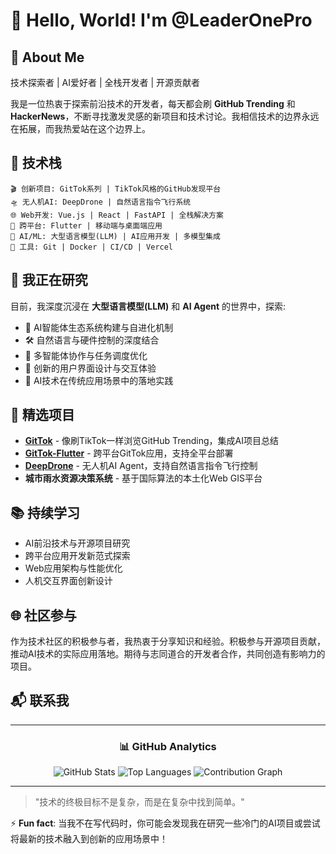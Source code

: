 # 👋 Hello, World! I'm @LeaderOnePro

## 💫 About Me

技术探索者 | AI爱好者 | 全栈开发者 | 开源贡献者

我是一位热衷于探索前沿技术的开发者，每天都会刷 **GitHub Trending** 和 **HackerNews**，不断寻找激发灵感的新项目和技术讨论。我相信技术的边界永远在拓展，而我热爱站在这个边界上。

## 🚀 技术栈

```
🎬 创新项目: GitTok系列 | TikTok风格的GitHub发现平台
🛸 无人机AI: DeepDrone | 自然语言指令飞行系统
🌐 Web开发: Vue.js | React | FastAPI | 全栈解决方案
📱 跨平台: Flutter | 移动端与桌面端应用
🤖 AI/ML: 大型语言模型(LLM) | AI应用开发 | 多模型集成
🔧 工具: Git | Docker | CI/CD | Vercel
```

## 🔭 我正在研究

目前，我深度沉浸在 **大型语言模型(LLM)** 和 **AI Agent** 的世界中，探索:

- 🧠 AI智能体生态系统构建与自进化机制
- 🛠️ 自然语言与硬件控制的深度结合
- 🤝 多智能体协作与任务调度优化
- 🎨 创新的用户界面设计与交互体验
- 🔄 AI技术在传统应用场景中的落地实践

## 🌟 精选项目

- **[GitTok](https://github.com/LeaderOnePro/GitTok)** - 像刷TikTok一样浏览GitHub Trending，集成AI项目总结
- **[GitTok-Flutter](https://github.com/LeaderOnePro/GitTok-Flutter)** - 跨平台GitTok应用，支持全平台部署
- **[DeepDrone](https://github.com/LeaderOnePro/deepdrone)** - 无人机AI Agent，支持自然语言指令飞行控制
- **城市雨水资源决策系统** - 基于国际算法的本土化Web GIS平台

## 📚 持续学习

- AI前沿技术与开源项目研究
- 跨平台应用开发新范式探索
- Web应用架构与性能优化
- 人机交互界面创新设计

## 🌐 社区参与

作为技术社区的积极参与者，我热衷于分享知识和经验。积极参与开源项目贡献，推动AI技术的实际应用落地。期待与志同道合的开发者合作，共同创造有影响力的项目。

## 📬 联系我

[//]: # (欢迎通过GitHub Issues或邮件交流)

---

<div align="center">
  
### 📊 GitHub Analytics

<picture>
  <source media="(prefers-color-scheme: dark)" srcset="https://github-readme-stats.vercel.app/api?username=LeaderOnePro&show_icons=true&theme=tokyonight&hide_border=true&bg_color=0D1117&title_color=58A6FF&text_color=C9D1D9&icon_color=79C0FF">
  <img alt="GitHub Stats" src="https://github-readme-stats.vercel.app/api?username=LeaderOnePro&show_icons=true&theme=buefy&hide_border=true&bg_color=FFFFFF&title_color=0969DA&text_color=24292F&icon_color=0969DA">
</picture>

<picture>
  <source media="(prefers-color-scheme: dark)" srcset="https://github-readme-stats.vercel.app/api/top-langs/?username=LeaderOnePro&layout=compact&theme=tokyonight&hide_border=true&bg_color=0D1117&title_color=58A6FF&text_color=C9D1D9">
  <img alt="Top Languages" src="https://github-readme-stats.vercel.app/api/top-langs/?username=LeaderOnePro&layout=compact&theme=buefy&hide_border=true&bg_color=FFFFFF&title_color=0969DA&text_color=24292F">
</picture>

<img src="https://github-readme-activity-graph.vercel.app/graph?username=LeaderOnePro&theme=tokyo-night&hide_border=true&bg_color=0D1117&color=58A6FF&line=79C0FF&point=C9D1D9" alt="Contribution Graph" />

</div>

---

> "技术的终极目标不是复杂，而是在复杂中找到简单。" 

⚡ **Fun fact**: 当我不在写代码时，你可能会发现我在研究一些冷门的AI项目或尝试将最新的技术融入到创新的应用场景中！
